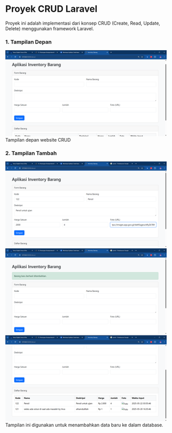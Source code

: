 # Proyek CRUD Laravel
Proyek ini adalah implementasi dari konsep CRUD (Create, Read, Update, Delete) menggunakan framework Laravel.
<br>

### 1. Tampilan Depan
![tampilan depan](/assets/lar1.png "tampilan depan")
Tampilan depan website CRUD
<br>

### 2. Tampilan Tambah
![tampilan tambah barang](/assets/lar2.png "tampilan tambah barang")
![tampilan tambah barang](/assets/lar3.png "tampilan tambah barang")
![tampilan tambah barang](/assets/lar4.png "tampilan tambah barang")
Tampilan ini digunakan untuk menambahkan data baru ke dalam database.
<br>



